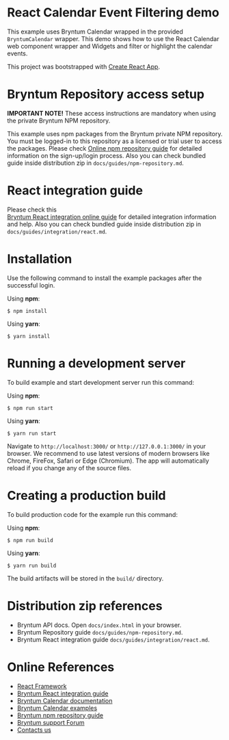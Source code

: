 # React Calendar Event Filtering demo

This example uses Bryntum Calendar wrapped in the provided `BryntumCalendar` wrapper.
This demo shows how to use the React Calendar web component wrapper and Widgets and filter or highlight the calendar events.

This project was bootstrapped with [Create React App](https://github.com/facebook/create-react-app).

# Bryntum Repository access setup

**IMPORTANT NOTE!** These access instructions are mandatory when using the private Bryntum NPM repository.

This example uses npm packages from the Bryntum private NPM repository. You must be logged-in to this repository as a
licensed or trial user to access the packages. Please
check [Online npm repository guide](https://bryntum.com/docs/calendar/guide/Calendar/npm-repository) for detailed information
on the sign-up/login process. Also you can check bundled guide inside distribution zip
in `docs/guides/npm-repository.md`.

# React integration guide

Please check this  
[Bryntum React integration online guide](https://bryntum.com/docs/calendar/guide/Calendar/integration/react) for
detailed integration information and help. Also you can check bundled guide inside distribution zip
in `docs/guides/integration/react.md`.

# Installation

Use the following command to install the example packages after the successful login.

Using **npm**:

```shell
$ npm install
```

Using **yarn**:

```shell
$ yarn install
```

# Running a development server

To build example and start development server run this command:

Using **npm**:

```shell
$ npm run start
```

Using **yarn**:

```shell
$ yarn run start
```

Navigate to `http://localhost:3000/` or `http://127.0.0.1:3000/` in your browser. We recommend to use latest versions of
modern browsers like Chrome, FireFox, Safari or Edge (Chromium). The app will automatically reload if you change any of
the source files.

# Creating a production build

To build production code for the example run this command:

Using **npm**:

```shell
$ npm run build
```

Using **yarn**:

```shell
$ yarn run build
```

The build artifacts will be stored in the `build/` directory.

# Distribution zip references

* Bryntum API docs. Open `docs/index.html` in your browser.
* Bryntum Repository guide `docs/guides/npm-repository.md`.
* Bryntum React integration guide `docs/guides/integration/react.md`.

# Online References

* [React Framework](https://github.com/facebook/create-react-app)
* [Bryntum React integration guide](https://bryntum.com/docs/calendar/guide/Calendar/integration/react)
* [Bryntum Calendar documentation](https://bryntum.com/docs/calendar/)
* [Bryntum Calendar examples](https://bryntum.com/examples/calendar/)
* [Bryntum npm repository guide](https://bryntum.com/docs/calendar/guide/Calendar/npm-repository)
* [Bryntum support Forum](https://bryntum.com/forum/)
* [Contacts us](https://bryntum.com/contact/)
